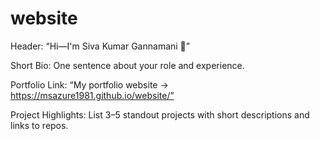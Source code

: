 # website
Header: “Hi—I'm Siva Kumar Gannamani 👋”

Short Bio: One sentence about your role and experience.

Portfolio Link: “My portfolio website → https://msazure1981.github.io/website/”

Project Highlights: List 3–5 standout projects with short descriptions and links to repos.
